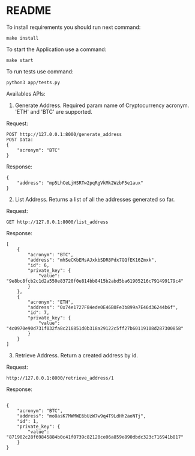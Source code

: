 # README #
To install requirements you should run next command:
```
make install
```

To start the Application use a command:
```
make start
```

To run tests use command:
```
python3 app/tests.py
```


Availables APIs:

1. Generate Address. Required param name of Cryptocurrency acronym. 'ETH' and 'BTC' are supported.

Request:
```
POST http://127.0.0.1:8000/generate_address
POST Data:
{
    "acronym": "BTC"
}
```

Response:
```
{
    "address": "mp5LhCeLjHSRTw2pqRgVkMk2WzbF5e1aux"
}
```



2. List Address. Returns a list of all the addresses generated so far.

Request:
```
GET http://127.0.0.1:8000/list_address
```
Response:
```
[
    {
        "acronym": "BTC",
        "address": "mhSeCKbEMsAJxkbSDR8Pdx7GQfEK16Zmxk",
        "id": 6,
        "private_key": {
            "value": "9e8bc8fcb2c1d2a550e83720f0e814bb8415b2abd5ba61905216c791499179c4"
        }
    },
    {
        "acronym": "ETH",
        "address": "0x74e1727F84ede0E46B0Fe3b899a7E46d36244b6f",
        "id": 7,
        "private_key": {
            "value": "4c0970e90d731f032fa8c216851d0b318a29122c5ff27b60119108d287300858"
        }
    }
]
```


3. Retrieve Address. Return a created address by id.

Request:
```
http://127.0.0.1:8000/retrieve_address/1
```
Response:
```

{
    "acronym": "BTC",
    "address": "mo8asK7MWMWE6bUzW7w9q4T9LdHh2aoNTj",
    "id": 1,
    "private_key": {
        "value": "871902c28f69845884b0c41f0739c82120ce06a859e890dbdc323c716941b817"
    }
}
```
